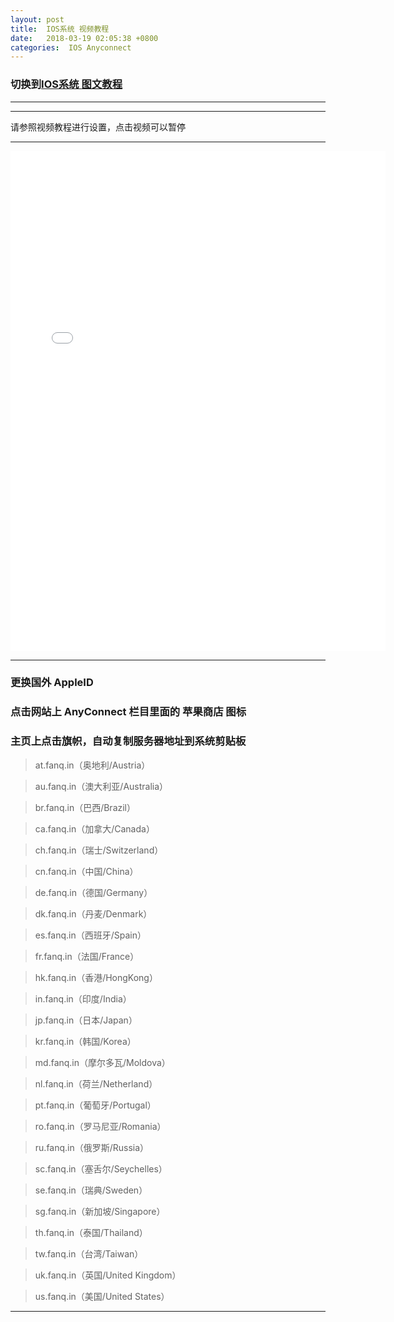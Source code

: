 ```yaml
---
layout: post
title:  IOS系统 视频教程
date:   2018-03-19 02:05:38 +0800
categories:  IOS Anyconnect
---
```


### 切换到[IOS系统 **图文教程**](/2018/03/ios_txt/ "iOS")

****

<!-- ### 点击[注册台湾的苹果ID](https://appleid.apple.com/account?localang=TW-ZH&app_id=2083&returnURL=https%3A//secure2.store.apple.com/tw/shop/sign_in%3Fc%3DaHR0cHM6Ly9zdXBwb3J0LmFwcGxlLmNvbS96aC1jbi9IVDIwMTM1NHwxYW9zMTc3NzQ2YTNjNGQ1ZDgwMzI0ZDQ2OWMwOGI5MTVhYmU1ZTEyZDU2Mw%26r%3DSCDHYHP7CY4H9XK2H%26s%3DaHR0cHM6Ly9zdXBwb3J0LmFwcGxlLmNvbS96aC1jbi9IVDIwMTM1NHwxYW9zMTc3NzQ2YTNjNGQ1ZDgwMzI0ZDQ2OWMwOGI5MTVhYmU1ZTEyZDU2Mw#!&page=create "台湾")

### 本站提供临时苹果ID（台湾）：support@vipin.us 密码：1q2w3e4rA -->

****

请参照视频教程进行设置，点击视频可以暂停

****
<iframe width="600" height="800" src="/files/Ios.webm" frameborder="0" allow="autoplay; encrypted-media" allowfullscreen></iframe>

****

### 更换国外 AppleID

### 点击网站上 AnyConnect 栏目里面的 **苹果商店** 图标

### 主页上点击旗帜，自动复制服务器地址到系统剪贴板

>at.fanq.in（奥地利/Austria）

>au.fanq.in（澳大利亚/Australia）

>br.fanq.in（巴西/Brazil）
 
>ca.fanq.in（加拿大/Canada）

>ch.fanq.in（瑞士/Switzerland）

>cn.fanq.in（中国/China）

>de.fanq.in（德国/Germany）

>dk.fanq.in（丹麦/Denmark）

>es.fanq.in（西班牙/Spain）

>fr.fanq.in（法国/France）

>hk.fanq.in（香港/HongKong）

>in.fanq.in（印度/India）

>jp.fanq.in（日本/Japan）

>kr.fanq.in（韩国/Korea）

>md.fanq.in（摩尔多瓦/Moldova）

>nl.fanq.in（荷兰/Netherland）

>pt.fanq.in（葡萄牙/Portugal）

>ro.fanq.in（罗马尼亚/Romania）

>ru.fanq.in（俄罗斯/Russia）

>sc.fanq.in（塞舌尔/Seychelles）

>se.fanq.in（瑞典/Sweden）

>sg.fanq.in（新加坡/Singapore）

>th.fanq.in（泰国/Thailand）

>tw.fanq.in（台湾/Taiwan）

>uk.fanq.in（英国/United Kingdom）

>us.fanq.in（美国/United States）

****
